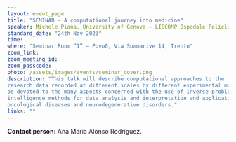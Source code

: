 ```yaml
---
layout: event_page
title: "SEMINAR - A computational journey into medicine"
speaker: Michele Piana, University of Genova – LISCOMP Ospedale Policlinico San Martino
standard_date: "24th Nov 2023"
time: 
where: "Seminar Room “1” – Povo0, Via Sommarive 14, Trento"
zoom_link: 
zoom_meeting_id: 
zoom_passcode: 
photo: /assets/images/events/seminar_cover.png
description: "This talk will describe computational approaches to the mathematical modeling of clinical and
research data recorded at different scales by different experimental modalities. A specific focus will
be devoted to the many aspects concerned with the use of inverse problems and artificial
intelligence methods for data analysis and interpretation and applications will involve both
oncological diseases and neurodegenerative disorders."
links: ""
---
```




**Contact person:** Ana María Alonso Rodríguez.


[1]:https://drive.google.com/file/d/1ARFvXVs5D8wRdtAcPJCaa_IIsktXBfyq/view 
